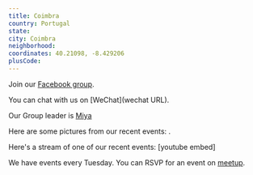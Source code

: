 ```yaml
---
title: Coimbra
country: Portugal
state: 
city: Coimbra
neighborhood: 
coordinates: 40.21098, -8.429206
plusCode:
---
```

Join our [Facebook group](https://www.facebook.com/groups/free.code.camp.coimbra).

You can chat with us on [WeChat](wechat URL).

Our Group leader is [Miya](freecodecamp.org/miya)

Here are some pictures from our recent events:
![]().

Here's a stream of one of our recent events:
[youtube embed]

We have events every Tuesday. You can RSVP for an event on [meetup](meetupurl).
